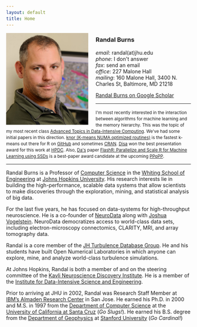 ```yaml
---
layout: default
title: Home
---
```


<div style="float:left;margin-right:20px">
<img src="images/randal-burns.jpg" style="height: 250px;"/>
</div> 
<!--- <div style="float:left;margin-right:5px">
<img src="images/buffalo.jpg" style="height: 250px;"/>
</div> --->

### Randal Burns

_email_: randal(at)jhu.edu  
_phone_: I don't answer  
_fax_: send an email  
_office_: 227 Malone Hall  
_mailing_: 160 Malone Hall, 3400 N. Charles St,  Baltimore, MD 21218  

[Randal Burns on Google Scholar](https://scholar.google.com/citations?user=rTJTJJ4AAAAJ)

* * * 

<small> I'm most recently interested in the interaction between algorithms for machine learning and the memory hierarchy.  This was the topic of my most recent class [Advanced Topics in Data-Intensive Computing](https://github.com/randalburns/atidic-fall17/wiki/Advance-Topics-in-Data-Intensive-Computing).  We've had some initial papers in this direction. [knor (K-means NUMA optimized routines)](https://dl.acm.org/citation.cfm?id=3078607) is the fastest k-means out there for R on [GitHub](https://github.com/neurodata/knorR) and sometimes [CRAN](https://cran.r-project.org/web/packages/knor/index.html). [Disa](https://disa-mhembere.github.io/) won the best presentation award for this work at [HPDC](http://www.hpdc.org/2017/awards/best-paper-award/). Also, [Da's](https://www.cs.jhu.edu/~zhengda/) paper [FlashR: Parallelize and Scale R for Machine Learning using SSDs](https://ppopp18.sigplan.org/program/program-PPoPP-2018?date=Tue%2027%20Feb%202018#modal-phid_2a5356a715907261e32f9089b2db5e85) is a best-paper award candidate at the upcoming [PPoPP](https://ppopp18.sigplan.org/home).
</small>
 
* * *

Randal Burns is a Professor of [Computer Science](http://www.cs.jhu.edu) in the [Whiting School of Engineering](http://wse.jhu.edu) at [Johns Hopkins University](http://jhu.edu).  His research interests lie in building the high-performance, scalable data systems that allow scientists to make discoveries through the exploration, mining, and statistical analysis of big data. 

For the last five years, he has focused on data-systems for high-throughput neuroscience.  He is a co-founder of [NeuroData](http://neurodata.io) along with [Joshua Vogelstein](http://jovo.me).  NeuroData democratizes access to world-class data sets, including electron-microscopy connectomics, CLARITY, MRI, and array tomography data.  

Randal is a core member of the [JH Turbulence Database Group](http://turbulence.pha.jhe.edu).  He and his students have built Open Numerical Laboratories in which anyone can explore, mine, and analyze world-class turbulence simulations.

At Johns Hopkins, Randal is both a member of and on the steering committee of the [Kavli Neuroscience Discovery Institute](http://hub.jhu.edu/2015/10/01/kavli-neuroscience-discovery-institute/).  He is a member of the [Institute for Data-Intensive Science and Engineering](http://idies.org).

Prior to arriving at JHU in 2002, Randal was Research Staff Member at [IBM’s Almaden Research Center](http://www.almaden.ibm.com) in San Jose.  He earned his Ph.D. in 2000 and M.S. in 1997 from the [Department of Computer Science](http://cs.ucsc.edu) at the [University of California at Santa Cruz](http://ucsc.edu]) (_Go Slugs!_).  He earned his B.S. degree from the [Department of Geophysics](http://geophysics.stanford.edu) at [Stanford University](http://stanford.edu) (_Go Cardinal!_)

